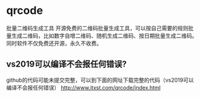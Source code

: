 # qrcode
批量二维码生成工具
开源免费的二维码批量生成工具，可以按自己需要的规则批量生成二维码，比如数字自增二维码、随机生成二维码、按日期批量生成二维码。同时软件不仅免费还开源，永久不收费。
## vs2019可以编译不会报任何错误?
github的代码可能未提交完整，可以到下面的网址下载完整的代码（vs2019可以编译不会报任何错误）
http://www.itxst.com/qrcode/index.html
